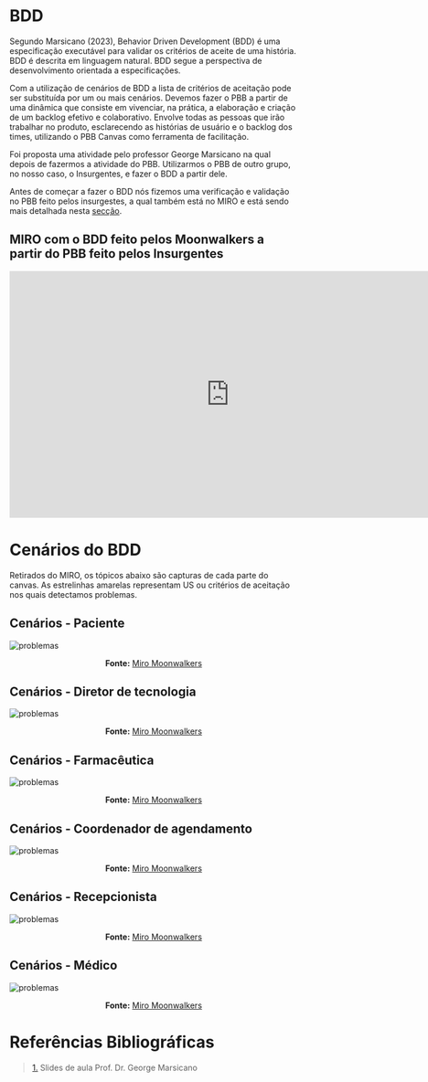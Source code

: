 # BDD


Segundo Marsicano (2023), Behavior Driven Development (BDD) é uma especificação
executável para validar os critérios de aceite de uma história.
BDD é descrita em linguagem natural.
BDD segue a perspectiva de desenvolvimento orientada a
especificações.

Com a utilização de cenários de BDD a lista de critérios de
aceitação pode ser substituída por um ou mais cenários.
Devemos fazer o PBB a partir de uma dinâmica que consiste em vivenciar, na prática, a elaboração e criação de um backlog efetivo e colaborativo. Envolve todas as pessoas que irão trabalhar no produto, esclarecendo as histórias de usuário e o backlog dos times, utilizando o PBB Canvas como ferramenta de facilitação.

Foi proposta uma atividade pelo professor George Marsicano na qual depois de fazermos a atividade do PBB. Utilizarmos o PBB de outro grupo, no nosso caso, o Insurgentes, e fazer o BDD a partir dele.

Antes de começar a fazer o BDD nós fizemos uma verificação e validação no PBB feito pelos insurgestes, a qual também está no MIRO e está sendo mais detalhada nesta [secção](avaliacao-insurgentes.md).

## **MIRO com o BDD feito pelos Moonwalkers a partir do PBB feito pelos Insurgentes**


<iframe width="768" height="432" src="https://miro.com/app/board/uXjVNWRzFnM=/" frameborder="0" scrolling="no" allow="fullscreen; clipboard-read; clipboard-write" allowfullscreen></iframe>

# Cenários do BDD
Retirados do MIRO, os tópicos abaixo são capturas de cada parte do canvas. As estrelinhas amarelas representam US ou critérios de aceitação nos quais detectamos problemas.

## Cenários - Paciente
![problemas](../assets/images/bdd-paciente.png)
<center><b>Fonte:</b> <a href="https://miro.com/app/board/uXjVNWRzFnM=/ target="_blank">Miro Moonwalkers</a></center>

## Cenários - Diretor de tecnologia
![problemas](../assets/images/bdd-dirtec.png)
<center><b>Fonte:</b> <a href="https://miro.com/app/board/uXjVNWRzFnM=/ target="_blank">Miro Moonwalkers</a></center>

## Cenários - Farmacêutica
![problemas](../assets/images/bdd-farma.png)
<center><b>Fonte:</b> <a href="https://miro.com/app/board/uXjVNWRzFnM=/ target="_blank">Miro Moonwalkers</a></center>

## Cenários - Coordenador de agendamento
![problemas](../assets/images/bdd-coord.png)
<center><b>Fonte:</b> <a href="https://miro.com/app/board/uXjVNWRzFnM=/ target="_blank">Miro Moonwalkers</a></center>

## Cenários - Recepcionista
![problemas](../assets/images/bdd-recep.png)
<center><b>Fonte:</b> <a href="https://miro.com/app/board/uXjVNWRzFnM=/ target="_blank">Miro Moonwalkers</a></center>

## Cenários - Médico
![problemas](../assets/images/bdd-medico.png)
<center><b>Fonte:</b> <a href="https://miro.com/app/board/uXjVNWRzFnM=/ target="_blank">Miro Moonwalkers</a></center>

# Referências Bibliográficas


> <a id="l1" href="#anchor_1"> 1.</a> Slides de aula Prof. Dr. George Marsicano